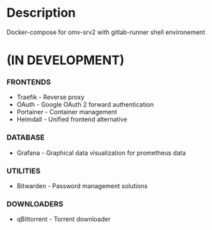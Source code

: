 # Description

Docker-compose for omv-srv2 with gitlab-runner shell environement
# (IN DEVELOPMENT)

### FRONTENDS

- Traefik - Reverse proxy
- OAuth - Google OAuth 2 forward authentication
- Portainer - Container management
- Heimdall - Unified frontend alternative

### DATABASE

- Grafana - Graphical data visualization for prometheus data

### UTILITIES

- Bitwarden - Password management solutions

### DOWNLOADERS

- qBittorrent - Torrent downloader